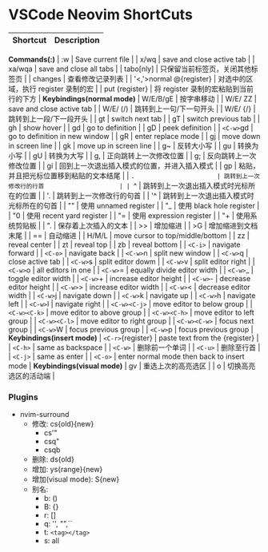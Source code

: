 # VSCode Neovim ShortCuts

| Shortcut | Description |
| -------- | ----------- |
**Commands(:)**
| :w                       | Save current file                            |
| x/wq                     | save and close active tab                    |
| xa/wqa                   | save and close all tabs                      |
| tabo[nly]                | 只保留当前标签页，关闭其他标签页             |
| changes                  | 查看修改记录列表                             |
| '<,'>normal @{register}  | 对选中的区域，执行 register 录制的宏         |
| put {register}           | 将 register 录制的宏粘贴到当前行的下方       |
**Keybindings(normal mode)**
| W/E/B/gE                 | 按字串移动                                   |
| W/E/ ZZ                  | save and close active tab                    |
| W/E/ (/)                 | 跳转到上一句/下一句开头                      |
| W/E/ {/}                 | 跳转到上一段/下一段开头                      |
| gt                       | switch next tab                              |
| gT                       | switch previous tab                          |
| gh                       | show hover                                   |
| gd                       | go to definition                             |
| gD                       | peek definition                              |
| `<C-w>`gd                | go to definition in new window               |
| gR                       | enter replace mode                           |
| gj                       | move down in screen line                     |
| gk                       | move up in screen line                       |
| g~                       | 反转大小写                                   |
| gu                       | 转换为小写                                   |
| gU                       | 转换为大写                                   |
| g,                       | 正向跳转上一次修改位置                       |
| g;                       | 反向跳转上一次修改位置                       |
| gi                       | 回到上一次退出插入模式的位置，并进入插入模式 |
| gp                       | 粘贴，并且把光标位置移到粘贴的文本结尾       |
| `.                       | 跳转到上一次修改行的行首                     |
| `^                       | 跳转到上一次退出插入模式时光标所在的位置     |
| '.                       | 跳转到上一次修改行的句首                     |
| '^                       | 跳转到上一次退出插入模式时光标所在的句首     |
| ""                       | 使用 unnamed register                        |
| "_                       | 使用 black hole register                     |
| "0                       | 使用 recent yard register                    |
| "=                       | 使用 expression register                     |
| "+                       | 使用系统剪贴板                               |
| ".                       | 保存着上次插入的文本                         |
| >>                       | 增加缩进                                     |
| >G                       | 增加缩进到文档末尾                           |
| ==                       | 自动缩进                                     |
| H/M/L                    | move cursor to top/middle/bottom             |
| zz                       | reveal center                                |
| zt                       | reveal top                                   |
| zb                       | reveal bottom                                |
| `<C-i>`                  | navigate forward                             |
| `<C-o>`                  | navigate back                                |
| `<C-w>`n                 | split new window                             |
| `<C-w>`q                 | close active tab                             |
| `<C-w>`s                 | split editor dowm                            |
| `<C-w>`v                 | split editor right                           |
| `<C-w>`o                 | all editors in one                           |
| `<C-w>`=                 | equally divide editor width                  |
| `<C-w>`_                 | toggle editor width                          |
| `<C-w>`+                 | increase editor height                       |
| `<C-w>`-                 | decrease editor height                       |
| `<C-w>`>                 | increase editor width                        |
| `<C-w>`<                 | decrease editor width                        |
| `<C-w>`j                 | navigate down                                |
| `<C-w>`k                 | navigate up                                  |
| `<C-w>`h                 | navigate left                                |
| `<C-w>`l                 | navigate right                               |
| `<C-w><C-j>`             | move editor to below group                   |
| `<C-w><C-k>`             | move editor to above group                   |
| `<C-w><C-h>`             | move editor to left group                    |
| `<C-w><C-l>`             | move editor to right group                   |
| `<C-w><C-w>`             | focus next group                             |
| `<C-w>`W                 | focus previous group                         |
| `<C-w>`p                 | focus previous group                         |
**Keybindings(insert mode)** 
| `<C-r>`{register}        | paste text from the {register}               |
| `<C-h>`                  | same as backspace                            |
| `<C-w>`                  | 删除前一个单词                               |
| `<C-u>`                  | 删除至行首                                   |
| `<C-j>`                  | same as enter                                |
| `<C-o>`                  | enter normal mode then back to insert mode   |
**Keybindings(visual mode)**
| gv                       | 重选上次的高亮选区                           |
| o                        | 切换高亮选区的活动端                         |

### Plugins
* nvim-surround
  * 修改: cs{old}{new}
    * cs'"
    * csq"
    * csqb
  * 删除: ds{old}
  * 增加: ys{range}{new}
  * 增加(visual mode): S{new}
  * 别名:
    * b: ()
    * B: {}
    * r: []
    * q: '', "",``
    * t: `<tag></tag>`
    * s: all
